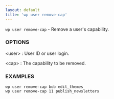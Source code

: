 ```yaml
---
layout: default
title: 'wp user remove-cap'
---
```


`wp user remove-cap` - Remove a user's capability.

### OPTIONS

&lt;user&gt;
: User ID or user login.

&lt;cap&gt;
: The capability to be removed.

### EXAMPLES

    wp user remove-cap bob edit_themes
    wp user remove-cap 11 publish_newsletters

